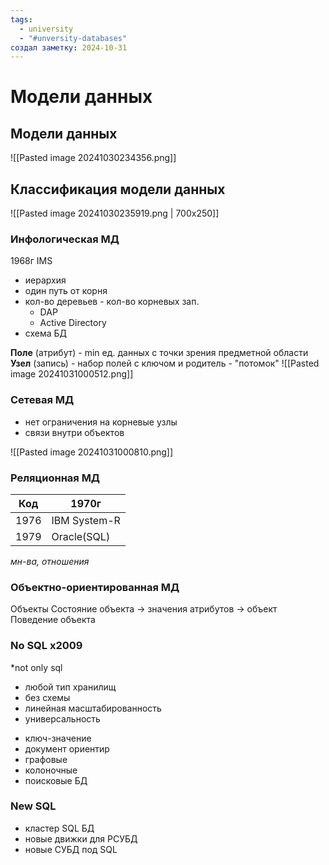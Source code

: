 ```yaml
---
tags:
  - university
  - "#unversity-databases"
создал заметку: 2024-10-31
---
```

# Модели данных

## Модели данных

![[Pasted image 20241030234356.png]]

## Классификация модели данных

![[Pasted image 20241030235919.png | 700x250]]

### Инфологическая МД
1968г IMS
- иерархия
- один путь от корня
- кол-во деревьев - кол-во корневых зап.
	- DAP
	- Active Directory
- схема БД

**Поле** (атрибут) - min ед. данных с точки зрения предметной области
**Узел** (запись) - набор полей с ключом
и родитель - "потомок"
![[Pasted image 20241031000512.png]]
### Сетевая МД
- нет ограничения на корневые узлы
- связи внутри объектов

![[Pasted image 20241031000810.png]]
### Реляционная МД

| Код  | 1970г        |
| ---- | ------------ |
| 1976 | IBM System-R |
| 1979 | Oracle(SQL)  |
*мн-ва, отношения*
### Объектно-ориентированная МД
Объекты
Состояние объекта -> значения атрибутов -> объект
Поведение объекта
### No SQL x2009
*not only sql
* любой тип хранилищ
* без схемы
* линейная масштабированность
* универсальность

- ключ-значение
- документ ориентир
- графовые
- колоночные
- поисковые БД
### New SQL
- кластер SQL БД
- новые движки для РСУБД
- новые СУБД под SQL